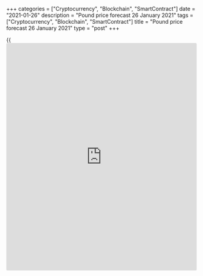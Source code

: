 +++
categories = ["Cryptocurrency", "Blockchain", "SmartContract"]
date = "2021-01-26"
description = "Pound price forecast 26 January 2021"
tags = ["Cryptocurrency", "Blockchain", "SmartContract"]
title = "Pound price forecast 26 January 2021"
type = "post"
+++

{{<iframe id="large-banner" src="https://www.bounty.group/#slide=11.0" width="100%" height="600" scrolling="no" style="border: 0px solid rgb(216, 221, 230); border-radius: 3px;">}}

2021-01-26

2021-01-26

Pound: The vaccine changes rules of game. Forecast as of
26.01.2021Dmitri Demidenko

Investors prefer to buy those countries' currencies that are actively
fighting COVID-19, including with the help of vaccines. Let's discuss
how the vaccination campaign's speed will affect the [EURGBP][1] and
[GBPUSD][2] prices and make up a trading plan.

## Monthly pound fundamental forecast

Traders love divergences. In technical analysis, the price chart's
divergence with the [MACD indicator](https://www.algotradesoft.org/custom-indicator/macd.html) is used in the well-known Elder
Triple Screen Trading System. In fundamental research, divergences in
central banks’ monetary policies and economic growth rates have served
their fans for decades. Due to the pandemic, new strategies are emerging
in the Forex market, and trading divergence in vaccination rates is
gaining popularity.

Britain is considered to be one of the most COVID-19 affected countries.
Due to the impressive share of the service sector as a whole (over 80%)
and such spheres as recreation, culture, restaurants, and hotels (13%),
in particular, in the UK's GDP, the UK economy faced the most
destructive recession in the last three centuries. As a result, the
country slipped into the last place among the G7 countries. It is all
the more surprising to see the [GBPUSD][2] prices near the highs since
April 2018 and the [EURGBP][1] prices near the 10-month bottom.

The vaccine changes the rules of the game. The currencies of the most
COVID-19 affected countries that have a clear plan for overcoming the
crisis are beginning to enjoy increased demand, and sterling has
something to offer [investor](https://www.fintechee.com/tutorial-for-forex-trading/investor-mode/)s in this regard. At the end of January, 10%
of Britain's population was inoculated which is five times more than in
the European Union. Divergence in vaccination rates supports the
[EURGBP][1] bears.

### Dynamics of [EURGBP][1] and vaccination rate



 _Source: Bloomberg._

The EU is facing difficulties such as a delay in the supply of the
AstraZeneca vaccine and Pfizer/BioNTech's intention to reduce its
product offer outside the US. As a result, the vaccination campaign
slows down, and the euro suffers. The surges of [EURGBP][1] are
associated with weak statistics on retail sales, purchasing managers'
index, and UK employment. The British economy is depressed, but this is
a well-known fact. To predict exchange rates, you need to be able to
predict the future. The belief that most of the UK population will
receive the vaccine by summer allows Aberdeen Standard Investments to
expect that the pound will rise by 20% against the euro.

I also believe that the primary beneficiaries of the victory over the
pandemic will be the currencies of those countries that will eradicate
COVID-19 first. Sterling will benefit from the booming economy following
its release from the lockdown. Due to fiscal stimulus, the UK personal
savings rate is near historic highs, and once people start spending that
money, GDP will show strong growth.

As for the [GBPUSD][2], despite the potential development of the
correction in the short term, the growth of inflationary expectations in
the US, measured by the break-even level, will push the USD index down.

### US dollar and break-even level dynamics



 _Source: Nordea Markets._

### [EURGBP][1] and [GBPUSD][2] trading plan for a month

In my opinion, after the release of disappointing data on the British
economy, [EURGBP][1] price growth should be used for selling in the
direction of 0.88, and rebounds from supports at 1.3565, 1.352, 1.349
for buying [GBPUSD][2].



## Price chart of GBPUSD in real time mode

The content of this article reflects the author’s opinion and does not
necessarily reflect the official position of LiteForex. The material
published on this page is provided for informational purposes only and
should not be considered as the provision of investment advice for the
purposes of Directive 2004/39/EC.

Rate this article:

{{value}}

( {{count}} {{title}} )

   1. my.liteforex.com/trading/chart?symbol=EURGBP&returnUrl=true
   2. my.liteforex.com/trading/chart?symbol=GBPUSD&returnUrl=true